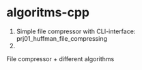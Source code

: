 # algoritms-cpp
1. Simple file compressor with CLI-interface: prj01_huffman_file_compressing
2. 
File compressor + different algorithms
